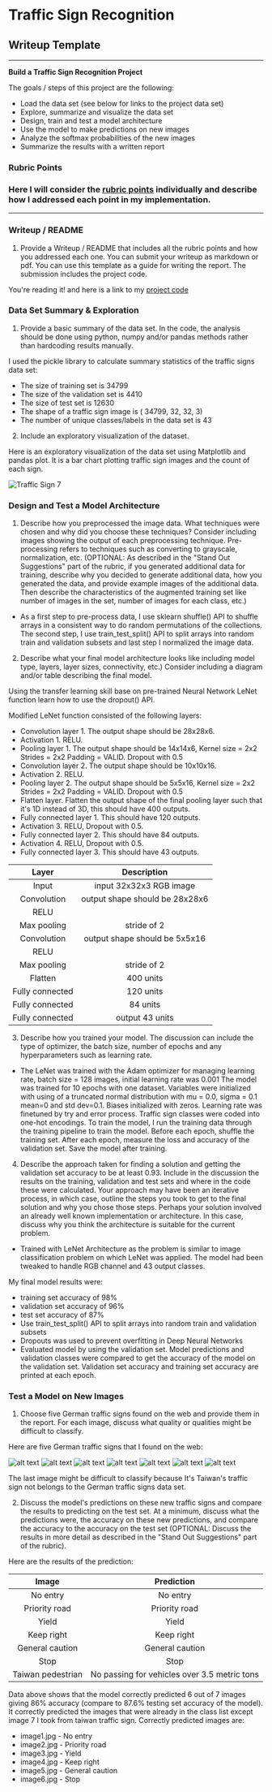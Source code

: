 # Traffic Sign Recognition #    

## Writeup Template ##

---

**Build a Traffic Sign Recognition Project**

The goals / steps of this project are the following:
* Load the data set (see below for links to the project data set)
* Explore, summarize and visualize the data set
* Design, train and test a model architecture
* Use the model to make predictions on new images
* Analyze the softmax probabilities of the new images
* Summarize the results with a written report


[//]: # (Image References)

[image1]: ./traffic-signs-data/test/image1.jpg "Traffic Sign 1"
[image2]: ./traffic-signs-data/test/image2.jpg "Traffic Sign 2"
[image3]: ./traffic-signs-data/test/image3.jpg "Traffic Sign 3"
[image4]: ./traffic-signs-data/test/image4.jpg "Traffic Sign 4"
[image5]: ./traffic-signs-data/test/image5.jpg "Traffic Sign 5"
[image6]: ./traffic-signs-data/test/image6.jpg "Traffic Sign 6"
[image7]: ./traffic-signs-data/test/image7.jpg "Traffic Sign 7"
[image8]: ./traffic-signs-data/test/image8.png "Traffic Sign 7"
### Rubric Points ###   

### Here I will consider the [rubric points](https://review.udacity.com/#!/rubrics/481/view) individually and describe how I addressed each point in my implementation.  

---
### Writeup / README ###
    

1. Provide a Writeup / README that includes all the rubric points and how you addressed each one. You can submit your writeup as markdown or pdf. You can use this template as a guide for writing the report. The submission includes the project code.

You're reading it! and here is a link to my [project code](https://github.com/Polarbeargo/CarND-TrafficSign-classifier/blob/master/Traffic_Sign_Classifier.ipynb)
    
    
### Data Set Summary & Exploration ###    

1. Provide a basic summary of the data set. In the code, the analysis should be done using python, numpy and/or pandas methods rather than hardcoding results manually.

I used the pickle library to calculate summary statistics of the traffic
signs data set:

* The size of training set is 34799
* The size of the validation set is 4410
* The size of test set is 12630
* The shape of a traffic sign image is ( 34799, 32, 32, 3)
* The number of unique classes/labels in the data set is 43
    
    
2. Include an exploratory visualization of the dataset.

Here is an exploratory visualization of the data set using Matplotlib and pandas plot. It is a bar chart plotting traffic sign images and the count of each sign.

![][image8]

### Design and Test a Model Architecture ### 

1. Describe how you preprocessed the image data. What techniques were chosen and why did you choose these techniques? Consider including images showing the output of each preprocessing technique. Pre-processing refers to techniques such as converting to grayscale, normalization, etc. (OPTIONAL: As described in the "Stand Out Suggestions" part of the rubric, if you generated additional data for training, describe why you decided to generate additional data, how you generated the data, and provide example images of the additional data. Then describe the characteristics of the augmented training set like number of images in the set, number of images for each class, etc.)

* As a first step to pre-process data, I use sklearn shuffle() API to shuffle arrays in a consistent way to do random permutations of the collections. The second step, I use train_test_split() API to split arrays into random train and validation subsets and last step I normalized the image data.
    
    
2. Describe what your final model architecture looks like including model type, layers, layer sizes, connectivity, etc.) Consider including a diagram and/or table describing the final model.

Using the transfer learning skill base on pre-trained Neural Network LeNet function learn how to use the dropout() API.

Modified LeNet function consisted of the following layers:

* Convolution layer 1. The output shape should be 28x28x6.
* Activation 1. RELU.
* Pooling layer 1. The output shape should be 14x14x6, Kernel size = 2x2
              Strides = 2x2
              Padding = VALID.
              Dropout with 0.5
* Convolution layer 2. The output shape should be 10x10x16.
* Activation 2. RELU.
* Pooling layer 2. The output shape should be 5x5x16, Kernel size = 2x2
              Strides = 2x2
              Padding = VALID.
              Dropout with 0.5
* Flatten layer. Flatten the output shape of the final pooling layer such that it's 1D instead of 3D, this should have 400 outputs.
* Fully connected layer 1. This should have 120 outputs.
* Activation 3. RELU, Dropout with 0.5.
* Fully connected layer 2. This should have 84 outputs.
* Activation 4. RELU, Dropout with 0.5.
* Fully connected layer 3. This should have 43 outputs.

| Layer         		|     Description	        					| 
|:---------------------:|:---------------------------------------------:| 
| Input         		| input 32x32x3 RGB image   					| 
| Convolution      	    | output shape should be 28x28x6	            |
| RELU					|												|
| Max pooling	      	| stride of 2				                    | 
| Convolution 	        | output shape should be 5x5x16      			|
| RELU					|												|
| Max pooling	      	| stride of 2                                   |
| Flatten               | 400 units                                     |
| Fully connected		| 120 units        							    |
| Fully connected		| 84 units        							    |
| Fully connected		| output 43 units        						|
    
3. Describe how you trained your model. The discussion can include the type of optimizer, the batch size, number of epochs and any hyperparameters such as learning rate.

* The LeNet was trained with the Adam optimizer for managing learning rate, batch size = 128 images, initial learning rate was 0.001  The model was trained for 10 epochs with one dataset.
Variables were initialized with using of a truncated normal distribution with mu = 0.0, sigma = 0.1 mean=0 and std dev=0.1. Biases initialized with zeros. Learning rate was finetuned by try and error process.
Traffic sign classes were coded into one-hot encodings.
To train the model, I run the training data through the training pipeline to train the model.
Before each epoch, shuffle the training set.
After each epoch, measure the loss and accuracy of the validation set.
Save the model after training.    

4. Describe the approach taken for finding a solution and getting the validation set accuracy to be at least 0.93. Include in the discussion the results on the training, validation and test sets and where in the code these were calculated. Your approach may have been an iterative process, in which case, outline the steps you took to get to the final solution and why you chose those steps. Perhaps your solution involved an already well known implementation or architecture. In this case, discuss why you think the architecture is suitable for the current problem.

* Trained with LeNet Architecture as the problem is similar to image classification problem on which LeNet was applied. The model had been tweaked to handle RGB channel and 43 output classes. 

My final model results were:
* training set accuracy of 98%
* validation set accuracy of 96%
* test set accuracy of 87%
* Use train_test_split() API to split arrays into random train and validation subsets
* Dropouts was used to prevent overfitting in Deep Neural Networks
* Evaluated model by using the validation set. Model predictions and validation classes were compared to get the accuracy of the model on the validation set. Validation set accuracy and training set accuracy are printed at each epoch.
 
### Test a Model on New Images ###    

1. Choose five German traffic signs found on the web and provide them in the report. For each image, discuss what quality or qualities might be difficult to classify.

Here are five German traffic signs that I found on the web:

![alt text][image1] ![alt text][image2] ![alt text][image3] 
![alt text][image4] ![alt text][image5] ![alt text][image6]
![alt text][image7]

The last image might be difficult to classify because It's Taiwan's traffic sign not belongs to the German traffic signs data set.   

2. Discuss the model's predictions on these new traffic signs and compare the results to predicting on the test set. At a minimum, discuss what the predictions were, the accuracy on these new predictions, and compare the accuracy to the accuracy on the test set (OPTIONAL: Discuss the results in more detail as described in the "Stand Out Suggestions" part of the rubric).

Here are the results of the prediction:

| Image			        |     Prediction	        					| 
|:---------------------:|:---------------------------------------------:| 
| No entry              | No entry                                      | 
| Priority road    		| Priority road									|
| Yield					| Yield											|
| Keep right            | Keep right                                    |
| General caution	    | General caution					 			|
| Stop		            | Stop      							        |
| Taiwan pedestrian     | No passing for vehicles over 3.5 metric tons  |


 Data above shows that the model correctly predicted 6 out of 7 images giving 86% accuracy (compare to 87.6% testing set accuracy of the model). It correctly predicted the images that were already in the class list except image 7 I took from taiwan traffic sign. Correctly predicted images are:

 * image1.jpg - No entry
 * image2.jpg - Priority road
 * image3.jpg - Yield
 * image4.jpg - Keep right
 * image5.jpg - General caution
 * image6.jpg - Stop





